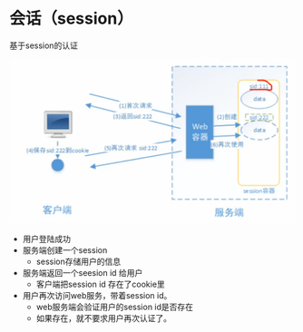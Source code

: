 # 会话（session）

基于session的认证

![](../.gitbook/assets/image%20%28273%29.png)

* 用户登陆成功
* 服务端创建一个session
  * session存储用户的信息
* 服务端返回一个seesion id 给用户
  * 客户端把session id 存在了cookie里
* 用户再次访问web服务，带着session id。
  * web服务端会验证用户的session id是否存在
  * 如果存在，就不要求用户再次认证了。

